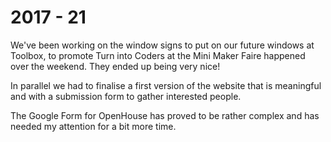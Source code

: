 # 2017 - 21

We've been working on the window signs to put on our future windows at Toolbox, to promote Turn into Coders at the Mini Maker Faire happened over the weekend. They ended up being very nice!

In parallel we had to finalise a first version of the website that is meaningful and with a submission form to gather interested people.

The Google Form for OpenHouse has proved to be rather complex and has needed my attention for a bit more time.

